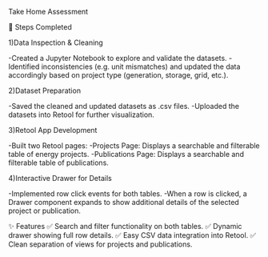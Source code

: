 Take Home Assessment

🔧 Steps Completed

1)Data Inspection & Cleaning

  -Created a Jupyter Notebook to explore and validate the datasets.
  -Identified inconsistencies (e.g. unit mismatches) and updated the data accordingly based on project type (generation, storage, grid, etc.).

2)Dataset Preparation

  -Saved the cleaned and updated datasets as .csv files.
  -Uploaded the datasets into Retool for further visualization.

3)Retool App Development

  -Built two Retool pages:
    -Projects Page: Displays a searchable and filterable table of energy projects.
    -Publications Page: Displays a searchable and filterable table of publications.

4)Interactive Drawer for Details

  -Implemented row click events for both tables.
    -When a row is clicked, a Drawer component expands to show additional details of the selected project or publication.

✨ Features
✅ Search and filter functionality on both tables.
✅ Dynamic drawer showing full row details.
✅ Easy CSV data integration into Retool.
✅ Clean separation of views for projects and publications.
